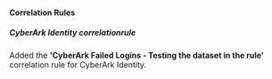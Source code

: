 #### Correlation Rules
##### CyberArk Identity correlationrule
Added the **'CyberArk Failed Logins - Testing the dataset in the rule'** correlation rule for CyberArk Identity.